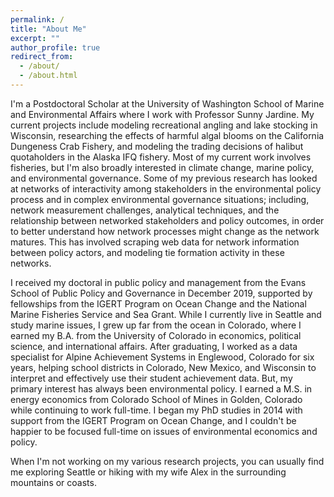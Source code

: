 ```yaml
---
permalink: /
title: "About Me"
excerpt: ""
author_profile: true
redirect_from: 
  - /about/
  - /about.html
---
```


I'm a Postdoctoral Scholar at the University of Washington School of Marine and Environmental Affairs where I work with Professor Sunny Jardine. My current projects include modeling recreational angling and lake stocking in Wisconsin, researching the effects of harmful algal blooms on the California Dungeness Crab Fishery, and modeling the trading decisions of halibut quotaholders in the Alaska IFQ fishery. Most of my current work involves fisheries, but I'm also broadly interested in climate change, marine policy, and environmental governance. Some of my previous research has looked at networks of interactivity among stakeholders in the environmental policy process and in complex environmental governance situations; including, network measurement challenges, analytical techniques, and the relationship between networked stakeholders and policy outcomes, in order to better understand how network processes might change as the network matures. This has involved scraping web data for network information between policy actors, and modeling tie formation activity in these networks. 

I received my doctoral in public policy and management from the Evans School of Public Policy and Governance in December 2019, supported by fellowships from the IGERT Program on Ocean Change and the National Marine Fisheries Service and Sea Grant. While I currently live in Seattle and study marine issues, I grew up far from the ocean in Colorado, where I earned my B.A. from the University of Colorado in economics, political science, and international affairs. After graduating, I worked as a data specialist for Alpine Achievement Systems in Englewood, Colorado for six years, helping school districts in Colorado, New Mexico, and Wisconsin to interpret and effectively use their student achievement data. But, my primary interest has always been environmental policy. I earned a M.S. in energy economics from Colorado School of Mines in Golden, Colorado while continuing to work full-time. I began my PhD studies in 2014 with support from the IGERT Program on Ocean Change, and I couldn't be happier to be focused full-time on issues of environmental economics and policy. 

When I'm not working on my various research projects, you can usually find me exploring Seattle or hiking with my wife Alex in the surrounding mountains or coasts.

